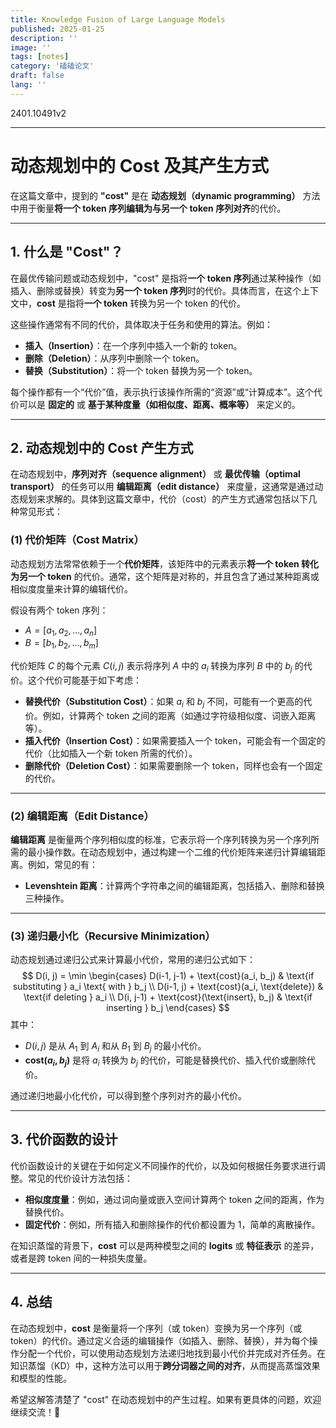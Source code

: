 ```yaml
---
title: Knowledge Fusion of Large Language Models
published: 2025-01-25
description: ''
image: ''
tags: [notes]
category: '磕磕论文'
draft: false 
lang: ''
---
```

2401.10491v2

---

# **动态规划中的 Cost 及其产生方式**

在这篇文章中，提到的 **"cost"** 是在 **动态规划（dynamic programming）** 方法中用于衡量**将一个 token 序列编辑为与另一个 token 序列对齐**的代价。

---

## **1. 什么是 "Cost"？**

在最优传输问题或动态规划中，"cost" 是指将**一个 token 序列**通过某种操作（如插入、删除或替换）转变为**另一个 token 序列**时的代价。具体而言，在这个上下文中，**cost** 是指将**一个 token** 转换为另一个 token 的代价。

这些操作通常有不同的代价，具体取决于任务和使用的算法。例如：
- **插入（Insertion）**：在一个序列中插入一个新的 token。
- **删除（Deletion）**：从序列中删除一个 token。
- **替换（Substitution）**：将一个 token 替换为另一个 token。

每个操作都有一个“代价”值，表示执行该操作所需的“资源”或“计算成本”。这个代价可以是 **固定的** 或 **基于某种度量（如相似度、距离、概率等）** 来定义的。

---

## **2. 动态规划中的 Cost 产生方式**

在动态规划中，**序列对齐（sequence alignment）** 或 **最优传输（optimal transport）** 的任务可以用 **编辑距离（edit distance）** 来度量，这通常是通过动态规划来求解的。具体到这篇文章中，代价（cost）的产生方式通常包括以下几种常见形式：

### **(1) 代价矩阵（Cost Matrix）**
动态规划方法常常依赖于一个**代价矩阵**，该矩阵中的元素表示**将一个 token 转化为另一个 token** 的代价。通常，这个矩阵是对称的，并且包含了通过某种距离或相似度度量来计算的编辑代价。

假设有两个 token 序列：
- $A = [a_1, a_2, ..., a_n]$
- $B = [b_1, b_2, ..., b_m]$

代价矩阵 $C$ 的每个元素 $C(i, j)$ 表示将序列 $A$ 中的 $a_i$ 转换为序列 $B$ 中的 $b_j$ 的代价。这个代价可能基于如下考虑：
- **替换代价（Substitution Cost）**：如果 $a_i$ 和 $b_j$ 不同，可能有一个更高的代价。例如，计算两个 token 之间的距离（如通过字符级相似度、词嵌入距离等）。
- **插入代价（Insertion Cost）**：如果需要插入一个 token，可能会有一个固定的代价（比如插入一个新 token 所需的代价）。
- **删除代价（Deletion Cost）**：如果需要删除一个 token，同样也会有一个固定的代价。

---

### **(2) 编辑距离（Edit Distance）**
**编辑距离** 是衡量两个序列相似度的标准，它表示将一个序列转换为另一个序列所需的最小操作数。在动态规划中，通过构建一个二维的代价矩阵来递归计算编辑距离。例如，常见的有：
- **Levenshtein 距离**：计算两个字符串之间的编辑距离，包括插入、删除和替换三种操作。

---

### **(3) 递归最小化（Recursive Minimization）**
动态规划通过递归公式来计算最小代价，常用的递归公式如下：
$$
D(i, j) = \min \begin{cases}
D(i-1, j-1) + \text{cost}(a_i, b_j) & \text{if substituting } a_i \text{ with } b_j \\
D(i-1, j) + \text{cost}(a_i, \text{delete}) & \text{if deleting } a_i \\
D(i, j-1) + \text{cost}(\text{insert}, b_j) & \text{if inserting } b_j
\end{cases}
$$
其中：
- $D(i, j)$ 是从 $A_1$ 到 $A_i$ 和从 $B_1$ 到 $B_j$ 的最小代价。
- **cost$(a_i, b_j)$** 是将 $a_i$ 转换为 $b_j$ 的代价，可能是替换代价、插入代价或删除代价。

通过递归地最小化代价，可以得到整个序列对齐的最小代价。

---

## **3. 代价函数的设计**
代价函数设计的关键在于如何定义不同操作的代价，以及如何根据任务要求进行调整。常见的代价设计方法包括：
- **相似度度量**：例如，通过词向量或嵌入空间计算两个 token 之间的距离，作为替换代价。
- **固定代价**：例如，所有插入和删除操作的代价都设置为 1，简单的离散操作。

在知识蒸馏的背景下，**cost** 可以是两种模型之间的 **logits** 或 **特征表示** 的差异，或者是跨 token 间的一种损失度量。

---

## **4. 总结**
在动态规划中，**cost** 是衡量将一个序列（或 token）变换为另一个序列（或 token）的代价。通过定义合适的编辑操作（如插入、删除、替换），并为每个操作分配一个代价，可以使用动态规划方法递归地找到最小代价并完成对齐任务。在知识蒸馏（KD）中，这种方法可以用于**跨分词器之间的对齐**，从而提高蒸馏效果和模型的性能。

希望这解答清楚了 "cost" 在动态规划中的产生过程。如果有更具体的问题，欢迎继续交流！🚀